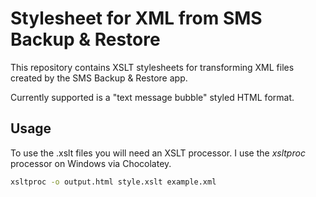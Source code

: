 # Stylesheet for XML from SMS Backup &amp; Restore

This repository contains XSLT stylesheets for transforming XML files
created by the SMS Backup & Restore app.

Currently supported is a "text message bubble" styled HTML format.

## Usage

To use the .xslt files you will need an XSLT processor. I use the _xsltproc_ processor on Windows via Chocolatey.

```bash
xsltproc -o output.html style.xslt example.xml
```


